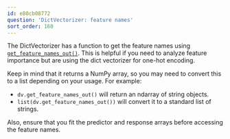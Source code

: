 ```yaml
---
id: e80cb08772
question: 'DictVectorizer: feature names'
sort_order: 160
---
```


The DictVectorizer has a function to get the feature names using [`get_feature_names_out()`](https://scikit-learn.org/stable/modules/generated/sklearn.feature_extraction.DictVectorizer.html#sklearn.feature_extraction.DictVectorizer.get_feature_names_out:~:text=always%202%2Dd.-,get_feature_names_out,-(input_features%3D)). This is helpful if you need to analyze feature importance but are using the dict vectorizer for one-hot encoding. 

Keep in mind that it returns a NumPy array, so you may need to convert this to a list depending on your usage. For example:

- `dv.get_feature_names_out()` will return an ndarray of string objects.
- `list(dv.get_feature_names_out())` will convert it to a standard list of strings.

Also, ensure that you fit the predictor and response arrays before accessing the feature names.